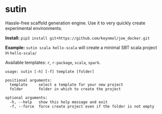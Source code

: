 sutin
======

Hassle-free scaffold generation engine. Use it to very quickly create experimental environments.

**Install:**  `pip3 install git+https://github.com/keynmol/joe_docker.git`

**Example:**  `sutin scala hello-scala` will create a minimal SBT scala project in `hello-scala/`

Available templates: `r`, `r-package`, `scala`, `spark`.

```
usage: sutin [-h] [-f] template [folder]

positional arguments:
  template     select a template for your new project
  folder       folder in which to create the project

optional arguments:
  -h, --help   show this help message and exit
  -f, --force  force create project even if the folder is not empty
```